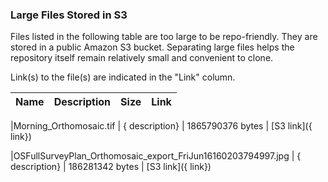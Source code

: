 ### Large Files Stored in S3

Files listed in the following table are too large to be repo-friendly.
They are stored in a public Amazon S3 bucket.
Separating large files helps the repository itself remain relatively small and convenient to clone.

Link(s) to the file(s) are indicated in the "Link" column.

| Name      |Description |Size | Link |
| :----------- | :--- | :--- | :----------- |

|Morning_Orthomosaic.tif | { description} | 1865790376 bytes | [S3 link]({ link})

|OSFullSurveyPlan_Orthomosaic_export_FriJun16160203794997.jpg | { description} | 186281342 bytes | [S3 link]({ link})

